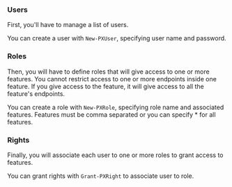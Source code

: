 
### Users

First, you'll have to manage a list of users. 

You can create a user with `New-PXUser`, specifying user name and password.


### Roles

Then, you will have to define roles that will give access to one or more features. You cannot restrict access to one or more endpoints inside one feature. If you give access to the feature, it will give access to all the feature's endpoints. 

You can create a role with `New-PXRole`, specifying role name and associated features. Features must be comma separated or you can specify * for all features.


### Rights

Finally, you will associate each user to one or more roles to grant access to features.

You can grant rights with `Grant-PXRight` to associate user to role.

